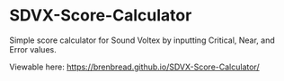 # SDVX-Score-Calculator
Simple score calculator for Sound Voltex by inputting Critical, Near, and Error values.

Viewable here: https://brenbread.github.io/SDVX-Score-Calculator/

